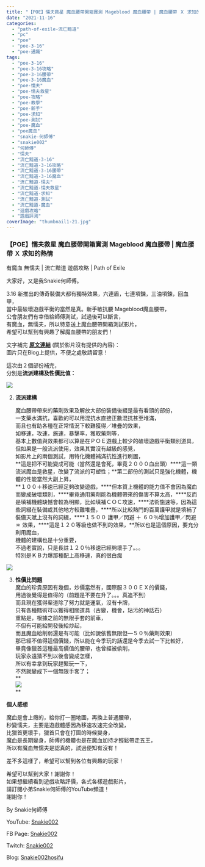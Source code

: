 ```yaml
---
title: "【POE】懦夫救星 魔血腰帶開箱實測 Mageblood 魔血腰帶 | 魔血腰帶 Ｘ 求知的熱情 | 有魔血 無懦夫 | 流亡黯道 遊戲攻略 | Path of Exile"
date: "2021-11-16"
categories: 
  - "path-of-exile-流亡黯道"
  - "pc"
  - "poe"
  - "poe-3-16"
  - "poe-通識"
tags: 
  - "poe-3-16"
  - "poe-3-16攻略"
  - "poe-3-16腰帶"
  - "poe-3-16魔血"
  - "poe-懦夫"
  - "poe-懦夫救星"
  - "poe-攻略"
  - "poe-教學"
  - "poe-新手"
  - "poe-求知"
  - "poe-測試"
  - "poe-魔血"
  - "poe魔血"
  - "snakie-何師傅"
  - "snakie002"
  - "何師傅"
  - "懦夫"
  - "流亡黯道-3-16"
  - "流亡黯道-3-16攻略"
  - "流亡黯道-3-16腰帶"
  - "流亡黯道-3-16魔血"
  - "流亡黯道-懦夫"
  - "流亡黯道-懦夫救星"
  - "流亡黯道-求知"
  - "流亡黯道-測試"
  - "流亡黯道-魔血"
  - "遊戲攻略"
  - "遊戲評測"
coverImage: "thumbnail1-21.jpg"
---
```


### 【POE】懦夫救星 魔血腰帶開箱實測 Mageblood 魔血腰帶 | 魔血腰帶 Ｘ 求知的熱情  
有魔血 無懦夫 | 流亡黯道 遊戲攻略 | Path of Exile

  
大家好，又是我Snakie何師傅。  

  
3.16 新推出的傳奇裝備大都有獨特效果，六連盾，七連項鍊，三油項鍊，回血甲，  
當中最破壞遊戲平衡的當然是真。新手敏抗腰 Mageblood魔血腰帶，  
公會朋友們有幸借給師傅測試，試過後可以斷言，  
有魔血，無懦夫，所以特意送上魔血腰帶開箱測試影片，  
希望可以幫到有興趣了解魔血腰帶的朋友們！  

  
文字補完 [**原文連結**](https://snakie002hosifu.blogspot.com/2021/11/082.html) (關於影片沒有提供的內容)：  
圖片只在Blog上提供，不便之處敬請留意！  

  
這次由２個部份補完，  
分別是**流派建構及性價比值：**  

  
![](WordPress/1-24-1024x267.png)  

  
2. **流派建構**   
    
      
    魔血腰帶帶來的藥劑效果及解放大部份裝備後綴是最有看頭的部份，  
    一支藥水滿抗，喜歡的可以用混抗水直接正數混抗甚至堆滿，  
    而且也有助各種在正常情況下較難獲得／堆疊的效果，  
    如移速，攻速，施速，暴擊率，獲取藥劑等，  
    基本上數值與效果都可以算是在ＰＯＥ遊戲上較少的破壞遊戲平衡類別道具，  
    但如果是一般流派使用，效果其實沒有越級的感覺，  
    如影片上的兩個測試，用特化機體補滿抗性進行刷圖，  
    **這是把不可能變成可能（當然還是會死，畢竟２０００血出頭）****這一類流派魔血是救星，改變了流派的可塑性；**第二部份的測試只是強化機體，機體的性能當然大副上昇，  
    **１００＋移速已經足夠改變遊戲，****但本質上機體的能力值不會因為魔血而變成破壞類別，****畢竟通用藥劑能為機體帶來的傷害不算太高，****反而是填補機體缺憾會較為明顯，比如填補ＣＯＣ攻速，****法術施速等，因為這些詞綴在裝備或其他地方較難堆疊，****所以比較熱門的百萬護甲就是填補了裝備天賦上沒有的詞綴，****１５００ 護甲／閃避 ＋ ６０％增加護甲／閃避 ＊ 效果，****這是１２０等級也做不到的效果，**所以也是這個原因，要充分利用魔血，  
    機體的建構也是十分重要，  
    不過老實說，只是長註１２０％移速已經夠壞手了。。。  
    特別是ＫＢ力爆那種配上高移速，真的很白痴
  

  
![](WordPress/Capture-15.png)  

  
3. **性價比問題**  
    魔血的珍貴原因有幾個，炒價當然有，國際服３００ＥＸ的價錢，  
    用過後覺得是值得的（前題是不要在升了。。。真追不到）  
    而且現在獲得渠道除了努力就是運氣，沒有卡牌，  
    只有各種賭術可以獲得相關道具（古變，機會，玷污的神話石）  
    重點是，根據之前的無限手套的前車，  
    不但有可能給開發後給炒起，  
    而且魔血給削弱還是有可能（比如說依舊無限但—５０％藥劑效果）  
    那已經不值得這個價錢，所以能在今季玩的話還是今季去試一下比較好，  
    畢竟像獵首這種最高價值的腰帶，也曾經被偷削，  
    玩家永遠猜不到以後會變成怎樣，  
    所以有幸拿到玩家趕緊玩一下，  
    不然就變成下一個無限手套了；  
    **  
    ![](WordPress/3-14.png)  
    **
  

  
**個人感想**  

  
魔血是會上癮的，給你打一圈地圖，再換上普通腰帶，  
秒變懦夫，主要是遊戲體感因為移速攻速完全改變，  
比獵首更壞手，獵首只會在打圖的時候變身，  
魔血是長期變身，師傅的機體也是在魔血加持才輕鬆帶走五王，  
所以有魔血無懦夫是認真的，試過便知有沒有！  

  
差不多這樣了，希望可以幫到各位有興趣的玩家！  

  
希望可以幫到大家！謝謝你！  
如果想繼續看到遊戲攻略評價，各式各樣遊戲影片，  
請訂閱小弟Snakie何師傅的YouTube頻道！  
謝謝你！  

  
By Snakie何師傅  

  
YouTube: [Snakie002](https://www.youtube.com/c/Snakie002/)  

  
FB Page: [Snakie002](https://www.facebook.com/Snakie002/)  

  
Twitch: [Snakie002](https://www.twitch.tv/snakie002/)  

  
Blog: [Snakie002hosifu](https://snakie002hosifu.blog/)

